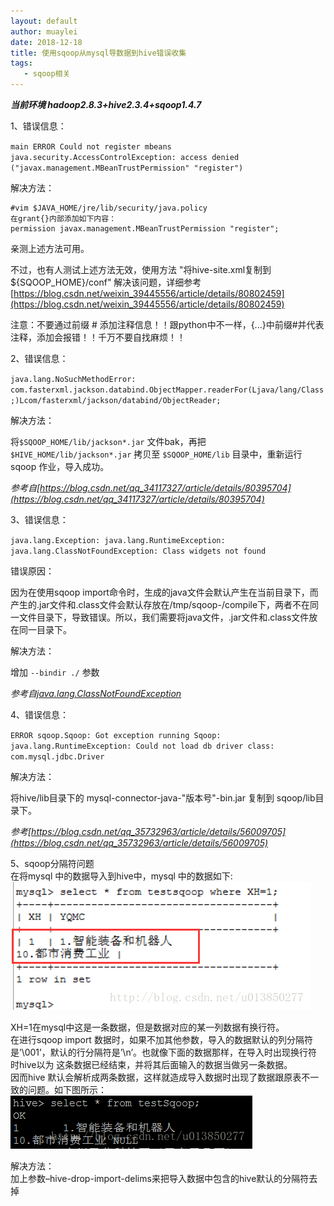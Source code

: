 ```yaml
---
layout: default 
author: muaylei
date: 2018-12-18
title: 使用sqoop从mysql导数据到hive错误收集
tags:
   - sqoop相关
---
```


***当前环境 hadoop2.8.3+hive2.3.4+sqoop1.4.7***

1、错误信息：

  `main ERROR Could not register mbeans java.security.AccessControlException: access denied ("javax.management.MBeanTrustPermission" "register")`
  
   解决方法：

   ```
   #vim $JAVA_HOME/jre/lib/security/java.policy
   在grant{}内部添加如下内容：
   permission javax.management.MBeanTrustPermission "register";
   ```
   亲测上述方法可用。

   不过，也有人测试上述方法无效，使用方法 "将hive-site.xml复制到${SQOOP_HOME}/conf" 解决该问题，详细参考[https://blog.csdn.net/weixin_39445556/article/details/80802459](https://blog.csdn.net/weixin_39445556/article/details/80802459)


   注意：不要通过前缀 # 添加注释信息！！跟python中不一样，{...}中前缀#并代表注释，添加会报错！！千万不要自找麻烦！！

2、错误信息：

  `java.lang.NoSuchMethodError: com.fasterxml.jackson.databind.ObjectMapper.readerFor(Ljava/lang/Class;)Lcom/fasterxml/jackson/databind/ObjectReader;`

   解决方法：

   将`$SQOOP_HOME/lib/jackson*.jar` 文件bak，再把`$HIVE_HOME/lib/jackson*.jar` 拷贝至 `$SQOOP_HOME/lib` 目录中，重新运行sqoop 作业，导入成功。
  
   *参考自[https://blog.csdn.net/qq_34117327/article/details/80395704](https://blog.csdn.net/qq_34117327/article/details/80395704)*

3、错误信息：

  `java.lang.Exception: java.lang.RuntimeException: java.lang.ClassNotFoundException: Class widgets not found`

   错误原因：

   因为在使用sqoop import命令时，生成的java文件会默认产生在当前目录下，而产生的.jar文件和.class文件会默认存放在/tmp/sqoop-/compile下，两者不在同一文件目录下，导致错误。所以，我们需要将java文件，.jar文件和.class文件放在同一目录下。
   
   解决方法：

   增加 `--bindir ./` 参数

   *参考自[java.lang.ClassNotFoundException](java.lang.ClassNotFoundException)*

4、错误信息：

   `ERROR sqoop.Sqoop: Got exception running Sqoop: java.lang.RuntimeException: Could not load db driver class: com.mysql.jdbc.Driver`

   解决方法：
   
   将hive/lib目录下的 mysql-connector-java-"版本号"-bin.jar 复制到 sqoop/lib目录下。

   *参考[https://blog.csdn.net/qq_35732963/article/details/56009705](https://blog.csdn.net/qq_35732963/article/details/56009705)*

5、sqoop分隔符问题<br/>
   在将mysql 中的数据导入到hive中，mysql 中的数据如下:<br/>
   ![2018-12-21-sqoop使用_图片1.png](https://github.com/muyalei/muyalei.github.io/blob/gh-pages/img/2018-12-21-sqoop%E4%BD%BF%E7%94%A8_%E5%9B%BE%E7%89%871.png)
 
   XH=1在mysql中这是一条数据，但是数据对应的某一列数据有换行符。<br/>
   在进行sqoop import 数据时，如果不加其他参数，导入的数据默认的列分隔符是’\001’，默认的行分隔符是’\n’。也就像下面的数据那样，在导入时出现换行符时hive以为 这条数据已经结束，并将其后面输入的数据当做另一条数据。<br/> 
   因而hive 默认会解析成两条数据，这样就造成导入数据时出现了数据跟原表不一致的问题。如下图所示：<br/>
   ![2018-12-21-sqoop使用_图片2.png](https://github.com/muyalei/muyalei.github.io/blob/gh-pages/img/2018-12-21-sqoop%E4%BD%BF%E7%94%A8_%E5%9B%BE%E7%89%872.png)
   
   解决方法：<br/>
   加上参数–hive-drop-import-delims来把导入数据中包含的hive默认的分隔符去掉 <br/>
